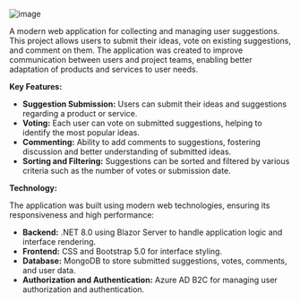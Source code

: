 ![image](https://github.com/KrystianMroczkowski/SuggestionApp/assets/87522500/29566a8d-f777-4893-986b-120b5c0c75df)



A modern web application for collecting and managing user suggestions. This project allows users to submit their ideas, vote on existing suggestions, and comment on them. The application was created to improve communication between users and project teams, enabling better adaptation of products and services to user needs.

**Key Features:**
- **Suggestion Submission:** Users can submit their ideas and suggestions regarding a product or service.
- **Voting:** Each user can vote on submitted suggestions, helping to identify the most popular ideas.
- **Commenting:** Ability to add comments to suggestions, fostering discussion and better understanding of submitted ideas.
- **Sorting and Filtering:** Suggestions can be sorted and filtered by various criteria such as the number of votes or submission date.
  
**Technology:**

The application was built using modern web technologies, ensuring its responsiveness and high performance:
- **Backend:** .NET 8.0 using Blazor Server to handle application logic and interface rendering.
- **Frontend:** CSS and Bootstrap 5.0 for interface styling.
- **Database:** MongoDB to store submitted suggestions, votes, comments, and user data.
- **Authorization and Authentication:** Azure AD B2C for managing user authorization and authentication.
